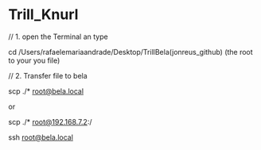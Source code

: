 # Trill_Knurl


// 1. open the Terminal an type

cd /Users/rafaelemariaandrade/Desktop/TrillBela\(jonreus_github\)  (the root to your you file)


// 2. Transfer file to bela

scp ./* root@bela.local

or

 scp ./* root@192.168.7.2:/
 
 
 ssh root@bela.local
